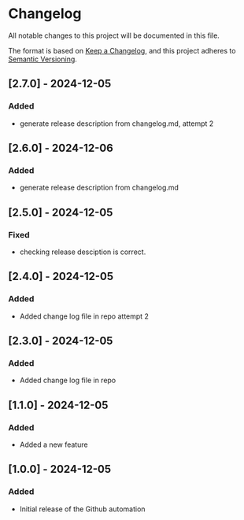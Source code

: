 # Changelog

All notable changes to this project will be documented in this file.

The format is based on [Keep a Changelog](https://keepachangelog.com/en/1.0.0/),
and this project adheres to [Semantic Versioning](https://semver.org/spec/v2.0.0.html).

## [2.7.0] - 2024-12-05

### Added

- generate release description from changelog.md,  attempt 2

## [2.6.0] - 2024-12-06

### Added

- generate release description from changelog.md

## [2.5.0] - 2024-12-05

### Fixed

- checking release desciption is correct.

## [2.4.0] - 2024-12-05

### Added

- Added change log file in repo attempt 2

## [2.3.0] - 2024-12-05

### Added

- Added change log file in repo

## [1.1.0] - 2024-12-05

### Added

- Added a new feature

## [1.0.0] - 2024-12-05

### Added

- Initial release of the Github automation